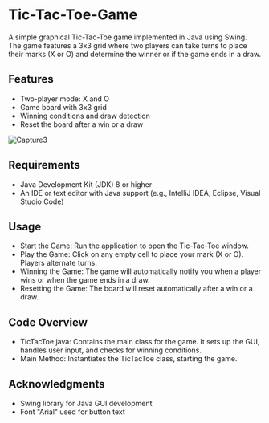 # Tic-Tac-Toe-Game

A simple graphical Tic-Tac-Toe game implemented in Java using Swing. The game features a 3x3 grid where two players can take turns to place their marks (X or O) and determine the winner or if the game ends in a draw.

## Features

- Two-player mode: X and O
- Game board with 3x3 grid
- Winning conditions and draw detection
- Reset the board after a win or a draw

![Capture3](https://github.com/user-attachments/assets/bb618e39-0dd1-4986-b679-bdd326b0a334)


## Requirements

- Java Development Kit (JDK) 8 or higher
- An IDE or text editor with Java support (e.g., IntelliJ IDEA, Eclipse, Visual Studio Code)

## Usage

- Start the Game: Run the application to open the Tic-Tac-Toe window.
- Play the Game: Click on any empty cell to place your mark (X or O). Players alternate turns.
- Winning the Game: The game will automatically notify you when a player wins or when the game ends in a draw.
- Resetting the Game: The board will reset automatically after a win or a draw.

## Code Overview

- TicTacToe.java: Contains the main class for the game. It sets up the GUI, handles user input, and checks for winning conditions.
- Main Method: Instantiates the TicTacToe class, starting the game.

## Acknowledgments

- Swing library for Java GUI development
- Font "Arial" used for button text
